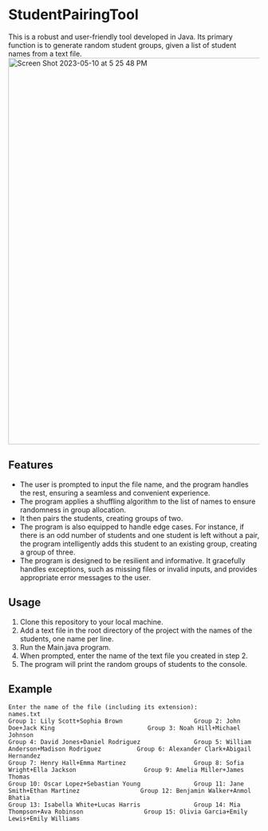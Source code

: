 # StudentPairingTool
This is a robust and user-friendly tool developed in Java. Its primary function is to generate random student groups, given a list of student names from a text file.
<img width="776" alt="Screen Shot 2023-05-10 at 5 25 48 PM" src="https://github.com/abhati27/StudentPairingTool/assets/60200047/f480812b-9799-4a8c-a9c8-ad57ffbfac13">

## Features
* The user is prompted to input the file name, and the program handles the rest, ensuring a seamless and convenient experience.
* The program applies a shuffling algorithm to the list of names to ensure randomness in group allocation.
* It then pairs the students, creating groups of two.
* The program is also equipped to handle edge cases. For instance, if there is an odd number of students and one student is left without a pair, the program intelligently adds this student to an existing group, creating a group of three.
* The program is designed to be resilient and informative. It gracefully handles exceptions, such as missing files or invalid inputs, and provides appropriate error messages to the user.

## Usage
1. Clone this repository to your local machine.
2. Add a text file in the root directory of the project with the names of the students, one name per line.
3. Run the Main.java program.
4. When prompted, enter the name of the text file you created in step 2.
5. The program will print the random groups of students to the console.

## Example

```
Enter the name of the file (including its extension):
names.txt
Group 1: Lily Scott+Sophia Brown                    Group 2: John Doe+Jack King                          Group 3: Noah Hill+Michael Johnson               
Group 4: David Jones+Daniel Rodriguez               Group 5: William Anderson+Madison Rodriguez          Group 6: Alexander Clark+Abigail Hernandez       
Group 7: Henry Hall+Emma Martinez                   Group 8: Sofia Wright+Ella Jackson                   Group 9: Amelia Miller+James Thomas              
Group 10: Oscar Lopez+Sebastian Young               Group 11: Jane Smith+Ethan Martinez                 Group 12: Benjamin Walker+Anmol Bhatia            
Group 13: Isabella White+Lucas Harris               Group 14: Mia Thompson+Ava Robinson                 Group 15: Olivia Garcia+Emily Lewis+Emily Williams
```
